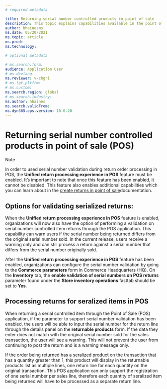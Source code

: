 ```yaml
---
# required metadata

title: Returning serial number controlled products in point of sale
description: This topic explains capabilities available in the point of sale application for validating serialized items as part of the returns process.
author: hhainesms
ms.date: 05/20/2021
ms.topic: article
ms.prod:
ms.technology: 

# optional metadata

# ms.search.form:
audience: Application User
# ms.devlang: 
ms.reviewer: v-chgri
# ms.tgt_pltfrm: 
# ms.custom:
ms.search.region: global
# ms.search.industry:
ms.author: hhaines
ms.search.validFrom:
ms.dyn365.ops.version: 10.0.20
---
```


# Returning serial number controlled products in point of sale (POS)

> [!NOTE]
In order to used serial number validation during return order processing in POS, the **Unified return processing experience in POS** feature must be enabled. It’s important to note that once this feature has been enabled, it cannot be disabled.  This feature also enables additional capabilities which you can learn about in the [create returns in point of sale](POS-returns.md)documentation.

## Options for validating serialized returns:
When the **Unified return processing experience in POS** feature is enabled, organizations will now also have the option of performing a validation on serial number controlled item returns through the POS application.  This capability can warn users if the serial number being returned differs from the original serial number sold.   In the current release, users receive a warning only and can still process a return against a serial number that differs from the serial number originally sold.

After the **Unified return processing experience in POS** feature has been enabled, organizations can configure the serial number validation by going to the **Commerce parameters** form in Commerce Headquarters (HQ).  On the **Inventory** tab, the **enable validation of serial numbers on POS returns** parameter found under the **Store inventory operations** fasttab should be set to **Yes**.

## Processing returns for seralized items in POS
When returning a serial controlled item through the Point of Sale (POS) application, if the parameter to support serial number validation has been enabled, the users will be able to input the serial number for the return line through the details panel on the **returnable products** form.  If the data they enter does not match with the original serial number sold for the sales transaction, the user will see a warning.   This will not prevent the user from continuing to post the return and is a warning message only.  

If the order being returned has a seralized product on the transaction that has a quantity greater than 1, this product will display in the returnable products list as multiple lines, one return line for each quantity on the original transaction.  This POS application can only support the registration of one serial number per sales line, therefore each quantity of seralized item being returned will have to be processed as a separate return line.
